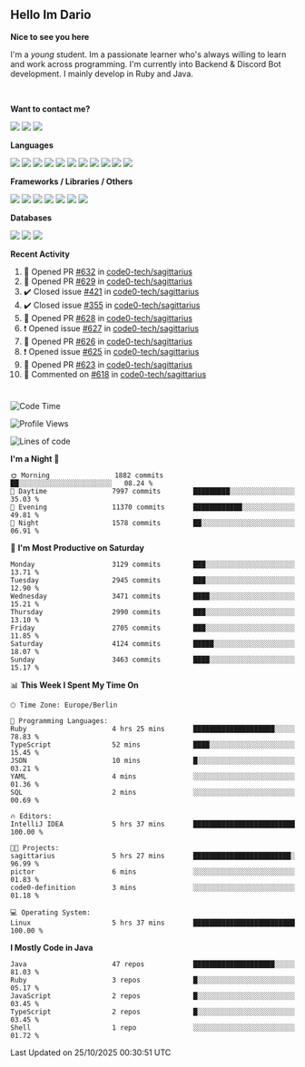 <h2>Hello Im Dario</h2>

**Nice to see you here**

I'm a *young* student. Im a passionate learner who's always willing to learn and work across
programming. I'm currently into Backend & Discord Bot development. I mainly develop in Ruby and Java.

<br/>

**Want to contact me?**

<a href="https://github.com/knerio"><img src="https://img.shields.io/badge/-Github-blue?style=for-the-badge&logo=github&logoColor=white"/></a> <a href="https://discord.com/users/639416958923702292"><img src="https://img.shields.io/badge/-knerio-blue?style=for-the-badge&logo=discord&logoColor=white"/></a> <a href="https://twitch.tv/dopalos_"><img src="https://img.shields.io/badge/-twitch-blue?style=for-the-badge&logo=twitch&logoColor=white"/></a>

**Languages**

<img src="https://img.shields.io/badge/-Java-blue?style=for-the-badge&logo=java&logoColor=white"/> <img src="https://img.shields.io/badge/-Ruby-blue?style=for-the-badge&logo=Ruby&logoColor=white"/> <img src="https://img.shields.io/badge/-Git-blue?style=for-the-badge&logo=Git&logoColor=white"/> <img src="https://img.shields.io/badge/-HTML-blue?style=for-the-badge&logo=html5&logoColor=white"/> <img src="https://img.shields.io/badge/-CSS-blue?style=for-the-badge&logo=CSS3&logoColor=white"/> <img src="https://img.shields.io/badge/-Javascript-blue?style=for-the-badge&logo=javascript&logoColor=white"/> <img src="https://img.shields.io/badge/-Typescript-blue?style=for-the-badge&logo=TypeScript&logoColor=white"/> <img src="https://img.shields.io/badge/-Kotlin-blue?style=for-the-badge&logo=kotlin&logoColor=white"/> <img src="https://img.shields.io/badge/-SQL-blue?style=for-the-badge&logo=MYSQL&logoColor=white"/> <img src="https://img.shields.io/badge/-Markdown-blue?style=for-the-badge&logo=Markdown&logoColor=white"/> <img src="https://img.shields.io/badge/-JSON-blue?style=for-the-badge&logo=JSON&logoColor=white"/>
<br/>

 **Frameworks / Libraries / Others**

<img src="https://img.shields.io/badge/-Ruby_On_Rails-blue?style=for-the-badge&logo=ruby-on-rails&logoColor=white"/> <img src="https://img.shields.io/badge/-JDA-blue?style=for-the-badge&logo=JDA&logoColor=white"/> <img src="https://img.shields.io/badge/-Bootstrap-blue?style=for-the-badge&logo=Bootstrap&logoColor=white"/> <img src="https://img.shields.io/badge/-Node.JS-blue?style=for-the-badge&logo=node.js&logoColor=white"/> <img src="https://img.shields.io/badge/-React-blue?style=for-the-badge&logo=React&logoColor=white"/> <img src="https://img.shields.io/badge/-Express-blue?style=for-the-badge&logo=Express&logoColor=white"/> <img src="https://img.shields.io/badge/-Next.Js-blue?style=for-the-badge&logo=Next.Js&logoColor=white"/>

**Databases**

<img src="https://img.shields.io/badge/-MongoDB-blue?style=for-the-badge&logo=mongodb&logoColor=white"/> <img src="https://img.shields.io/badge/-MariaDB-blue?style=for-the-badge&logo=MariaDB&logoColor=white"/>
<img src="https://img.shields.io/badge/-PostgreSQL-blue?style=for-the-badge&logo=PostgreSQl&logoColor=white"/>

**Recent Activity**

<!--RECENT_ACTIVITY:start-->
1. 💪 Opened PR [#632](undefined) in [code0-tech/sagittarius](https://github.com/code0-tech/sagittarius)<br>
2. 💪 Opened PR [#629](undefined) in [code0-tech/sagittarius](https://github.com/code0-tech/sagittarius)<br>
3. ✔️ Closed issue [#421](https://github.com/code0-tech/sagittarius/issues/421) in [code0-tech/sagittarius](https://github.com/code0-tech/sagittarius)<br>
4. ✔️ Closed issue [#355](https://github.com/code0-tech/sagittarius/issues/355) in [code0-tech/sagittarius](https://github.com/code0-tech/sagittarius)<br>
5. 💪 Opened PR [#628](undefined) in [code0-tech/sagittarius](https://github.com/code0-tech/sagittarius)<br>
6. ❗️ Opened issue [#627](https://github.com/code0-tech/sagittarius/issues/627) in [code0-tech/sagittarius](https://github.com/code0-tech/sagittarius)<br>
7. 💪 Opened PR [#626](undefined) in [code0-tech/sagittarius](https://github.com/code0-tech/sagittarius)<br>
8. ❗️ Opened issue [#625](https://github.com/code0-tech/sagittarius/issues/625) in [code0-tech/sagittarius](https://github.com/code0-tech/sagittarius)<br>
9. 💪 Opened PR [#623](undefined) in [code0-tech/sagittarius](https://github.com/code0-tech/sagittarius)<br>
10. 💬 Commented on [#618](https://github.com/code0-tech/sagittarius/issues/618#issuecomment-3433713253) in [code0-tech/sagittarius](https://github.com/code0-tech/sagittarius)<br>
<!--RECENT_ACTIVITY:end-->
 
#

<!--START_SECTION:waka-->
![Code Time](http://img.shields.io/badge/Code%20Time-1%2C290%20hrs%2034%20mins-blue)

![Profile Views](http://img.shields.io/badge/Profile%20Views-12-blue)

![Lines of code](https://img.shields.io/badge/From%20Hello%20World%20I%27ve%20Written-1.6%20million%20lines%20of%20code-blue)

**I'm a Night 🦉** 

```text
🌞 Morning                1882 commits        ██░░░░░░░░░░░░░░░░░░░░░░░   08.24 % 
🌆 Daytime                7997 commits        █████████░░░░░░░░░░░░░░░░   35.03 % 
🌃 Evening                11370 commits       ████████████░░░░░░░░░░░░░   49.81 % 
🌙 Night                  1578 commits        ██░░░░░░░░░░░░░░░░░░░░░░░   06.91 % 
```
📅 **I'm Most Productive on Saturday** 

```text
Monday                   3129 commits        ███░░░░░░░░░░░░░░░░░░░░░░   13.71 % 
Tuesday                  2945 commits        ███░░░░░░░░░░░░░░░░░░░░░░   12.90 % 
Wednesday                3471 commits        ████░░░░░░░░░░░░░░░░░░░░░   15.21 % 
Thursday                 2990 commits        ███░░░░░░░░░░░░░░░░░░░░░░   13.10 % 
Friday                   2705 commits        ███░░░░░░░░░░░░░░░░░░░░░░   11.85 % 
Saturday                 4124 commits        █████░░░░░░░░░░░░░░░░░░░░   18.07 % 
Sunday                   3463 commits        ████░░░░░░░░░░░░░░░░░░░░░   15.17 % 
```


📊 **This Week I Spent My Time On** 

```text
🕑︎ Time Zone: Europe/Berlin

💬 Programming Languages: 
Ruby                     4 hrs 25 mins       ████████████████████░░░░░   78.83 % 
TypeScript               52 mins             ████░░░░░░░░░░░░░░░░░░░░░   15.45 % 
JSON                     10 mins             █░░░░░░░░░░░░░░░░░░░░░░░░   03.21 % 
YAML                     4 mins              ░░░░░░░░░░░░░░░░░░░░░░░░░   01.36 % 
SQL                      2 mins              ░░░░░░░░░░░░░░░░░░░░░░░░░   00.69 % 

🔥 Editors: 
IntelliJ IDEA            5 hrs 37 mins       █████████████████████████   100.00 % 

🐱‍💻 Projects: 
sagittarius              5 hrs 27 mins       ████████████████████████░   96.99 % 
pictor                   6 mins              ░░░░░░░░░░░░░░░░░░░░░░░░░   01.83 % 
code0-definition         3 mins              ░░░░░░░░░░░░░░░░░░░░░░░░░   01.18 % 

💻 Operating System: 
Linux                    5 hrs 37 mins       █████████████████████████   100.00 % 
```

**I Mostly Code in Java** 

```text
Java                     47 repos            ████████████████████░░░░░   81.03 % 
Ruby                     3 repos             █░░░░░░░░░░░░░░░░░░░░░░░░   05.17 % 
JavaScript               2 repos             █░░░░░░░░░░░░░░░░░░░░░░░░   03.45 % 
TypeScript               2 repos             █░░░░░░░░░░░░░░░░░░░░░░░░   03.45 % 
Shell                    1 repo              ░░░░░░░░░░░░░░░░░░░░░░░░░   01.72 % 
```




 Last Updated on 25/10/2025 00:30:51 UTC
<!--END_SECTION:waka-->

